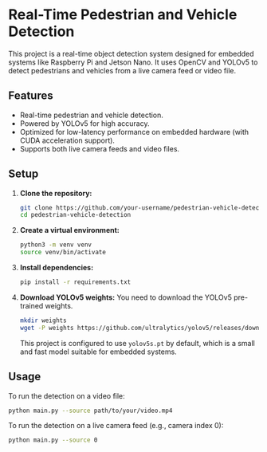 # Real-Time Pedestrian and Vehicle Detection

This project is a real-time object detection system designed for embedded systems like Raspberry Pi and Jetson Nano. It uses OpenCV and YOLOv5 to detect pedestrians and vehicles from a live camera feed or video file.

## Features

*   Real-time pedestrian and vehicle detection.
*   Powered by YOLOv5 for high accuracy.
*   Optimized for low-latency performance on embedded hardware (with CUDA acceleration support).
*   Supports both live camera feeds and video files.

## Setup

1.  **Clone the repository:**
    ```bash
    git clone https://github.com/your-username/pedestrian-vehicle-detection.git
    cd pedestrian-vehicle-detection
    ```

2.  **Create a virtual environment:**
    ```bash
    python3 -m venv venv
    source venv/bin/activate
    ```

3.  **Install dependencies:**
    ```bash
    pip install -r requirements.txt
    ```

4.  **Download YOLOv5 weights:**
    You need to download the YOLOv5 pre-trained weights.
    ```bash
    mkdir weights
    wget -P weights https://github.com/ultralytics/yolov5/releases/download/v6.0/yolov5s.pt
    ```
    This project is configured to use `yolov5s.pt` by default, which is a small and fast model suitable for embedded systems.

## Usage

To run the detection on a video file:
```bash
python main.py --source path/to/your/video.mp4
```

To run the detection on a live camera feed (e.g., camera index 0):
```bash
python main.py --source 0
```
